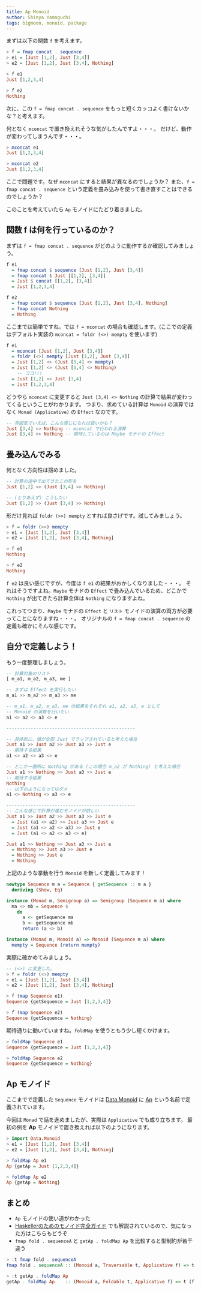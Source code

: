 ```yaml
---
title: Ap Monoid
author: Shinya Yamaguchi
tags: bigmoon, monoid, package
---
```


まずは以下の関数 `f` を考えます。

```haskell
> f = fmap concat . sequence
> e1 = [Just [1,2], Just [3,4]]
> e2 = [Just [1,2], Just [3,4], Nothing]

> f e1
Just [1,2,3,4]

> f e2
Nothing
```

次に、この `f = fmap concat . sequence` をもっと短くカッコよく書けないかな？と考えます。

何となく `mconcat` で置き換えれそうな気がしたんですよ・・・。
だけど、動作が変わってしまうんです・・・。

```haskell
> mconcat e1
Just [1,2,3,4]

> mconcat e2
Just [1,2,3,4]
```

ここで問題です。なぜ `mconcat` にすると結果が異なるのでしょうか？
また、`f = fmap concat . sequence` という定義を畳み込みを使って書き直すことはできるのでしょうか？

このことを考えていたら `Ap` モノイドにたどり着きました。

<!--more-->

## 関数 f は何を行っているのか？

まずは `f = fmap concat . sequence` がどのように動作するか確認してみましょう。

```hs
f e1
  = fmap concat $ sequence [Just [1,2], Just [3,4]]
  = fmap concat $ Just [[1,2], [3,4]]
  = Just $ concat [[1,2], [3,4]]
  = Just [1,2,3,4]

f e2
  = fmap concat $ sequence [Just [1,2], Just [3,4], Nothing]
  = fmap concat Nothing
  = Nothing
```

ここまでは簡単ですね。では `f = mconcat` の場合も確認します。(ここでの定義はデフォルト実装の `mconcat = foldr (<>) mempty` を使います)

```hs
f e1
  = mconcat [Just [1,2], Just [3,4]]
  = foldr (<>) mempty [Just [1,2], Just [3,4]]
  = Just [1,2] <> (Just [3,4] <> mempty)
  = Just [1,2] <> (Just [3,4] <> Nothing)
    -- ココ!!!
  = Just [1,2] <> Just [3,4]
  = Just [1,2,3,4]
```

どうやら `mconcat` に変更すると `Just [3,4] <> Nothing` の計算で結果が変わってくるということがわかります。
つまり、求めている計算は `Monoid` の演算ではなく `Monad (Applicative)` の `Effect` なのです。

```haskell
-- 雰囲気でいえば、こんな感じになれば良いかも？
Just [3,4] <> Nothing -- mconcat で行われる演算
Just [3,4] >> Nothing -- 期待しているのは Maybe モナドの Effect
```

## 畳み込んでみる

何となく方向性は掴めました。

```hs
-- 計算の途中で出てきたこの形を
Just [1,2] <> (Just [3,4] <> Nothing)

-- (とりあえず) こうしたい
Just [1,2] >> (Just [3,4] >> Nothing)
```

形だけ見れば `foldr (>>) mempty` とすれば良さげです。試してみましょう。

```hs
> f = foldr (>>) mempty
> e1 = [Just [1,2], Just [3,4]]
> e2 = [Just [1,2], Just [3,4], Nothing]

> f e1
Nothing

> f e2
Nothing
```

`f e2` は良い感じですが、今度は `f e1` の結果がおかしくなりました・・・。
それはそうですよね。`Maybe` モナドの `Effect` で畳み込んでいるため、どこかで `Nothing` が出てきたら計算全体は `Nothing` になりますよね。

これってつまり、`Maybe` モナドの `Effect` と `リスト` モノイドの演算の両方が必要ってことになりますね・・・。
オリジナルの `f = fmap concat . sequence` の定義も確かにそんな感じです。

## 自分で定義しよう！

もう一度整理しましょう。

```hs
-- 計算対象のリスト
[ m_a1, m_a2, m_a3, me ]

-- まずは Effect を実行したい
m_a1 >> m_a2 >> m_a3 >> me

-- m_a1, m_a2, m_a3, me の結果をそれぞれ a1, a2, a3, e として
-- Monoid の演算を行いたい
a1 <> a2 <> a3 <> e

------------------------------------------------

-- 具体的に、値が全部 Just でラップされていると考えた場合
Just a1 >> Just a2 >> Just a3 >> Just e
-- 期待する結果
a1 <> a2 <> a3 <> e

-- どこか一箇所に Nothing がある (この場合 m_a2 が Nothing) と考えた場合
Just a1 >> Nothing >> Just a3 >> Just e
-- 期待する結果
Nothing
-- 以下のようになってはダメ
a1 <> Nothing <> a3 <> e

------------------------------------------------
-- こんな感じで計算が進むモノイドが欲しい
Just a1 >> Just a2 >> Just a3 >> Just e
  = Just (a1 <> a2) >> Just a3 >> Just e
  = Just (a1 <> a2 <> a3) >> Just e
  = Just (a1 <> a2 <> a3 <> e)

Just a1 >> Nothing >> Just a3 >> Just e
  = Nothing >> Just a3 >> Just e
  = Nothing >> Just e
  = Nothing
```

上記のような挙動を行う `Monoid` を新しく定義してみます！

```hs
newtype Sequence m a = Sequence { getSequence :: m a }
  deriving (Show, Eq)

instance (Monad m, Semigroup a) => Semigroup (Sequence m a) where
  ma <> mb = Sequence $
    do
      a <- getSequence ma
      b <- getSequence mb
      return (a <> b)

instance (Monad m, Monoid a) => Monoid (Sequence m a) where
  mempty = Sequence (return mempty)
```

実際に確かめてみましょう。

```hs
-- (<>) に変更した。
> f = foldr (<>) mempty
> e1 = [Just [1,2], Just [3,4]]
> e2 = [Just [1,2], Just [3,4], Nothing]

> f (map Sequence e1)
Sequence {getSequence = Just [1,2,3,4]}

> f (map Sequence e2)
Sequence {getSequence = Nothing}
```

期待通りに動いていますね。`foldMap` を使うともう少し短くかけます。

```hs
> foldMap Sequence e1
Sequence {getSequence = Just [1,2,3,4]}

> foldMap Sequence e2
Sequence {getSequence = Nothing}
```

## Ap モノイド

ここまでで定義した `Sequence` モノイドは [Data.Monoid](https://hackage.haskell.org/package/base-4.12.0.0/docs/Data-Monoid.html) に [Ap](https://hackage.haskell.org/package/base-4.12.0.0/docs/Data-Monoid.html#t:Ap) という名前で定義されています。

今回は `Monad` で話を進めましたが、実際は `Applicative` でも成り立ちます。
最初の例を **Ap** モノイドで置き換えれば以下のようになります。

```haskell
> import Data.Monoid
> e1 = [Just [1,2], Just [3,4]]
> e2 = [Just [1,2], Just [3,4], Nothing]

> foldMap Ap e1
Ap {getAp = Just [1,2,3,4]}

> foldMap Ap e2
Ap {getAp = Nothing}
```

## まとめ

- `Ap` モノイドの使い道がわかった
- [Haskellerのためのモノイド完全ガイド](https://blog.miz-ar.info/2019/02/monoid-for-haskellers/) でも解説されているので、気になった方はこちらもどうぞ
- `fmap fold . sequenceA` と `getAp . foldMap Ap` を比較すると型制約が若干違う

```hs
> :t fmap fold . sequenceA
fmap fold . sequenceA :: (Monoid a, Traversable t, Applicative f) => t (f a) -> f a

> :t getAp . foldMap Ap
getAp . foldMap Ap    :: (Monoid a, Foldable t, Applicative f) => t (f a) -> f a
```
